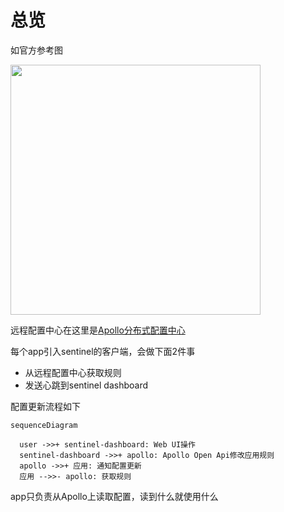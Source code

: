 # 总览


如官方参考图

<img height="400" src="https://user-images.githubusercontent.com/9434884/53381986-a0b73f00-39ad-11e9-90cf-b49158ae4b6f.png"/>

远程配置中心在这里是[Apollo分布式配置中心](https://github.com/ctripcorp/apollo/)

每个app引入sentinel的客户端，会做下面2件事

* 从远程配置中心获取规则
* 发送心跳到sentinel dashboard

配置更新流程如下

```mermaid
sequenceDiagram

  user ->>+ sentinel-dashboard: Web UI操作
  sentinel-dashboard ->>+ apollo: Apollo Open Api修改应用规则
  apollo ->>+ 应用: 通知配置更新
  应用 -->>- apollo: 获取规则
```

app只负责从Apollo上读取配置，读到什么就使用什么